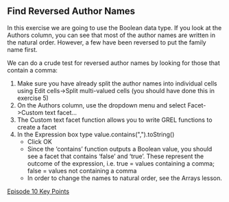 ## Find Reversed Author Names

In this exercise we are going to use the Boolean data type. If you look at the Authors column, you can see that most of the author names are written in the natural order. However, a few have been reversed to put the family name first.

We can do a crude test for reversed author names by looking for those that contain a comma:

1. Make sure you have already split the author names into individual cells using Edit cells->Split multi-valued cells (you should have done this in exercise 5)
1. On the Authors column, use the dropdown menu and select Facet->Custom text facet...
1. The Custom text facet function allows you to write GREL functions to create a facet
1. In the Expression box type value.contains(",").toString()
    - Click OK
    - Since the ‘contains’ function outputs a Boolean value, you should see a facet that contains ‘false’ and ‘true’. These represent the outcome of the expression, i.e. true = values containing a comma; false = values not containing a comma
    - In order to change the names to natural order, see the Arrays lesson.

[Episode 10 Key Points](episode10_kp.md)
